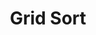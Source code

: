 ---
id: 15
title: Grid Sort
caption: Custom Code
url: http://yhh2.dothome.co.kr/sort/
category: Etc
device: PC, Mobile
size: small
---